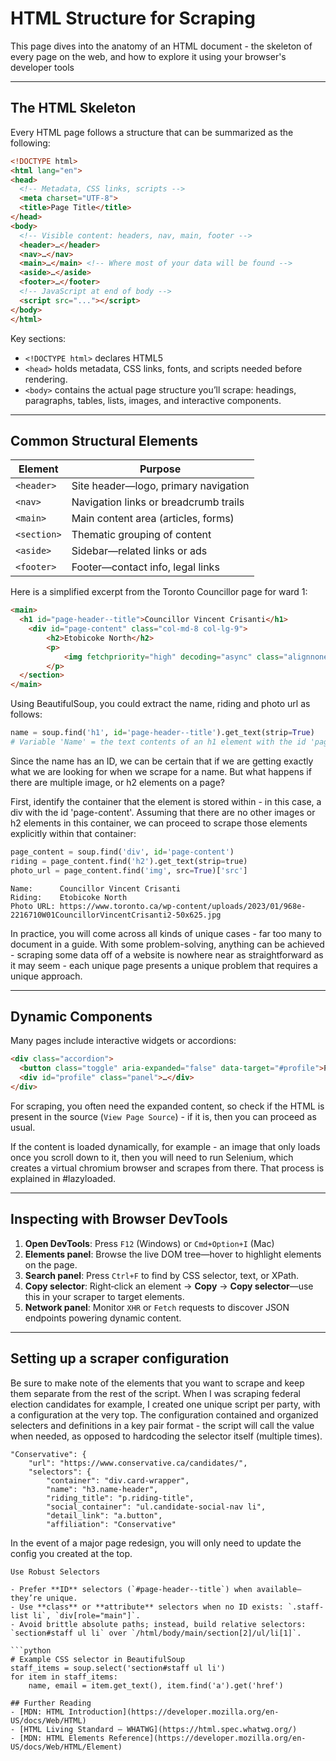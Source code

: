 # HTML Structure for Scraping

This page dives into the anatomy of an HTML document - the skeleton of every page on the web, and how to explore it using your browser's developer tools

---

## The HTML Skeleton

Every HTML page follows a structure that can be summarized as the following:

```html
<!DOCTYPE html>
<html lang="en">
<head>
  <!-- Metadata, CSS links, scripts -->
  <meta charset="UTF-8">
  <title>Page Title</title>
</head>
<body>
  <!-- Visible content: headers, nav, main, footer -->
  <header>…</header>
  <nav>…</nav>
  <main>…</main> <!-- Where most of your data will be found -->
  <aside>…</aside>
  <footer>…</footer>
  <!-- JavaScript at end of body -->
  <script src="..."></script>
</body>
</html>
```

Key sections:

- `<!DOCTYPE html>` declares HTML5
- `<head>` holds metadata, CSS links, fonts, and scripts needed before rendering.
- `<body>` contains the actual page structure you’ll scrape: headings, paragraphs, tables, lists, images, and interactive components.

---

## Common Structural Elements

| Element   | Purpose                                  |
|-----------|------------------------------------------|
| `<header>` | Site header—logo, primary navigation    |
| `<nav>`    | Navigation links or breadcrumb trails   |
| `<main>`   | Main content area (articles, forms)     |
| `<section>`| Thematic grouping of content            |
| `<aside>`  | Sidebar—related links or ads            |
| `<footer>` | Footer—contact info, legal links        |

Here is a simplified excerpt from the Toronto Councillor page for ward 1:
```html
<main>
  <h1 id="page-header--title">Councillor Vincent Crisanti</h1>
    <div id="page-content" class="col-md-8 col-lg-9">
        <h2>Etobicoke North</h2>
        <p>
            <img fetchpriority="high" decoding="async" class="alignnone wp-image-744932" src="https://www.toronto.ca/wp-content/uploads/2023/01/968e-2216710W01CouncillorVincentCrisanti2-5 0x625.jpg" alt="Portrait of Councillor Vincent Crisanti" width="250" height="313">
        </p>
  </section>
</main>
```
Using BeautifulSoup, you could extract the name, riding and photo url as follows:

```python
name = soup.find('h1', id='page-header--title').get_text(strip=True)
# Variable 'Name' = the text contents of an h1 element with the id 'page-header--title', with whitespace stripped
```

Since the name has an ID, we can be certain that if we are getting exactly what we are looking for when we scrape for a name. But what happens if there are multiple image, or h2 elements on a page?

First, identify the container that the element is stored within - in this case, a div with the id 'page-content'. Assuming that there are no other images or h2 elements in this container, we can proceed to scrape those elements explicitly within that container:

```python
page_content = soup.find('div', id='page-content')
riding = page_content.find('h2').get_text(strip=true)
photo_url = page_content.find('img', src=True)['src']
```

```
Name:      Councillor Vincent Crisanti
Riding:    Etobicoke North
Photo URL: https://www.toronto.ca/wp-content/uploads/2023/01/968e-2216710W01CouncillorVincentCrisanti2-50x625.jpg
```

In practice, you will come across all kinds of unique cases - far too many to document in a guide. With some problem-solving, anything can be achieved - scraping some data off of a website is nowhere near as straightforward as it may seem - each unique page presents a unique problem that requires a unique approach.

---

## Dynamic Components

Many pages include interactive widgets or accordions:

```html
<div class="accordion">
  <button class="toggle" aria-expanded="false" data-target="#profile">Profile</button>
  <div id="profile" class="panel">…</div>
</div>
```

For scraping, you often need the expanded content, so check if the HTML is present in the source (`View Page Source`) - if it is, then you can proceed as usual.

If the content is loaded dynamically, for example - an image that only loads once you scroll down to it, then you will need to run Selenium, which creates a virtual chromium browser and scrapes from there. That process is explained in #lazyloaded.

---

## Inspecting with Browser DevTools

1. **Open DevTools**: Press `F12` (Windows) or `Cmd+Option+I` (Mac)
2. **Elements panel**: Browse the live DOM tree—hover to highlight elements on the page.
3. **Search panel**: Press `Ctrl+F` to find by CSS selector, text, or XPath.
4. **Copy selector**: Right‑click an element → **Copy** → **Copy selector**—use this in your scraper to target elements.
5. **Network panel**: Monitor `XHR` or `Fetch` requests to discover JSON endpoints powering dynamic content.

---

## Setting up a scraper configuration
Be sure to make note of the elements that you want to scrape and keep them separate from the rest of the script. When I was scraping federal election candidates for example, I created one unique script per party, with a configuration at the very top. The configuration contained and organized selecters and definitions in a key pair format - the script will call the value when needed, as opposed to hardcoding the selector itself (multiple times). 

```
"Conservative": {
    "url": "https://www.conservative.ca/candidates/",
    "selectors": {
        "container": "div.card-wrapper",
        "name": "h3.name-header",
        "riding_title": "p.riding-title",
        "social_container": "ul.candidate-social-nav li",
        "detail_link": "a.button",
        "affiliation": "Conservative"
```
In the event of a major page redesign, you will only need to update the config you created at the top.

```{tip}
Use Robust Selectors

- Prefer **ID** selectors (`#page-header--title`) when available—they’re unique.
- Use **class** or **attribute** selectors when no ID exists: `.staff-list li`, `div[role="main"]`.
- Avoid brittle absolute paths; instead, build relative selectors: `section#staff ul li` over `/html/body/main/section[2]/ul/li[1]`.

```python
# Example CSS selector in BeautifulSoup
staff_items = soup.select('section#staff ul li')
for item in staff_items:
    name, email = item.get_text(), item.find('a').get('href')
```

```
## Further Reading
- [MDN: HTML Introduction](https://developer.mozilla.org/en-US/docs/Web/HTML)
- [HTML Living Standard – WHATWG](https://html.spec.whatwg.org/)
- [MDN: HTML Elements Reference](https://developer.mozilla.org/en-US/docs/Web/HTML/Element)

